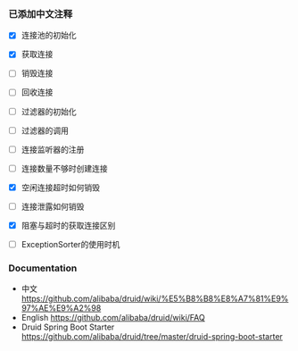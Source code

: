 
### 已添加中文注释
- [x] 连接池的初始化
- [x] 获取连接
- [ ] 销毁连接
- [ ] 回收连接
- [ ] 过滤器的初始化
- [ ] 过滤器的调用
- [ ] 连接监听器的注册
- [ ] 连接数量不够时创建连接
- [x] 空闲连接超时如何销毁
- [ ] 连接泄露如何销毁
- [x] 阻塞与超时的获取连接区别
- [ ] ExceptionSorter的使用时机


### Documentation
- 中文 https://github.com/alibaba/druid/wiki/%E5%B8%B8%E8%A7%81%E9%97%AE%E9%A2%98
- English https://github.com/alibaba/druid/wiki/FAQ
- Druid Spring Boot Starter https://github.com/alibaba/druid/tree/master/druid-spring-boot-starter
